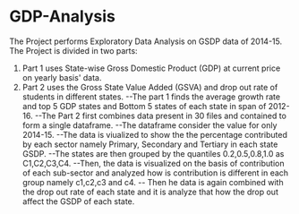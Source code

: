 # GDP-Analysis
The Project performs Exploratory Data Analysis on GSDP data of 2014-15.
The Project is divided in two parts: 
  1. Part 1 uses State-wise Gross Domestic Product (GDP) at current price on yearly basis' data.
  2. Part 2 uses the Gross State Value Added (GSVA) and drop out  rate  of students in different states.
--The part 1 finds the average growth rate and top 5 GDP states and Bottom 5 states of each state in span of 2012-16.
--The Part 2 first combines data present in 30 files and contained to form a single dataframe.
--The dataframe consider the value for only 2014-15.
--The data is viualized to show the the percentage contributed by each sector namely Primary, Secondary and Tertiary in each state GSDP.
--The states are then grouped by the quantiles 0.2,0.5,0.8,1.0 as C1,C2,C3,C4.
--Then, the data is visualized on the basis of contribution of each sub-sector and analyzed how is contribution is different in each group namely c1,c2,c3 and c4. 
-- Then he data is again combined with the drop out rate of each state and it is analyze that how the drop out affect the GSDP of each state.
  
